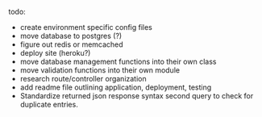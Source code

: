 todo: 
  - create environment specific config files
  - move database to postgres (?)
  - figure out redis or memcached
  - deploy site (heroku?)
  - move database management functions into their own class
  - move validation functions into their own module
  - research route/controller organization
  - add readme file outlining application, deployment, testing
  - Standardize returned json response syntax
    second query to check for duplicate entries.
